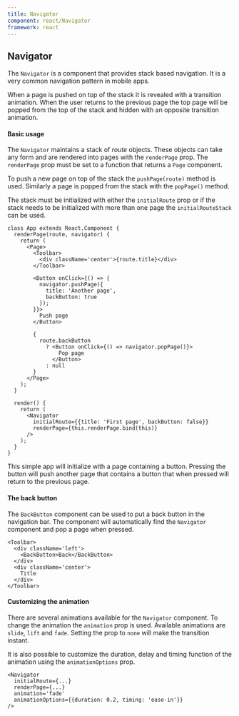 ```yaml
---
title: Navigator
component: react/Navigator
framework: react
---
```


## Navigator

The `Navigator` is a component that provides stack based navigation. It is a very common navigation pattern in mobile apps.

When a page is pushed on top of the stack it is revealed with a transition animation. When the user returns to the previous page the top page will be popped from the top of the stack and hidden with an opposite transition animation.

#### Basic usage

The `Navigator` maintains a stack of *route* objects. These objects can take any form and are rendered into pages with the `renderPage` prop. The `renderPage` prop must be set to a function that returns a `Page` component.

To push a new page on top of the stack the `pushPage(route)` method is used. Similarly a page is popped from the stack with the `popPage()` method.

The stack must be initialized with either the `initialRoute` prop or if the stack needs to be initialized with more than one page the `initialRouteStack` can be used.

```
class App extends React.Component {
  renderPage(route, navigator) {
    return (
      <Page>
        <Toolbar>
          <div className='center'>{route.title}</div>
        </Toolbar>

        <Button onClick={() => {
          navigator.pushPage({
            title: 'Another page',
            backButton: true
          });
        }}>
          Push page
        </Button>

        {
          route.backButton
            ? <Button onClick={() => navigator.popPage()}>
                Pop page
              </Button>
            : null
        }
      </Page>
    );
  }

  render() {
    return (
      <Navigator
        initialRoute={{title: 'First page', backButton: false}}
        renderPage={this.renderPage.bind(this)}
      />
    );
  }
}
```

This simple app will initialize with a page containing a button. Pressing the button will push another page that contains a button that when pressed will return to the previous page.

#### The back button

The `BackButton` component can be used to put a back button in the navigation bar. The component will automatically find the `Navigator` component and pop a page when pressed.

```
<Toolbar>
  <div className='left'>
    <BackButton>Back</BackButton>
  </div>
  <div className='center'>
    Title
  </div>
</Toolbar>
```

#### Customizing the animation

There are several animations available for the `Navigator` component. To change the animation the `animation` prop is used. Available animations are `slide`, `lift` and `fade`. Setting the prop to `none` will make the transition instant.

It is also possible to customize the duration, delay and timing function of the animation using the `animationOptions` prop.

```
<Navigator
  initialRoute={...}
  renderPage={...}
  animation='fade'
  animationOptions={{duration: 0.2, timing: 'ease-in'}}
/>
```

